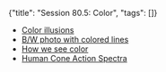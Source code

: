 {"title": "Session 80.5: Color", "tags": []}
* [Color illusions](http://brainden.com/color-illusions.htm)
* [B/W photo with colored lines](https://petapixel.com/2019/07/31/this-black-and-white-photo-uses-color-grid-lines-to-trick-your-brain/)
* [How we see color](https://www.youtube.com/watch?v=l8_fZPHasdo)
* [Human Cone Action Spectra](https://www.unm.edu/~toolson/human_cone_response.htm)

